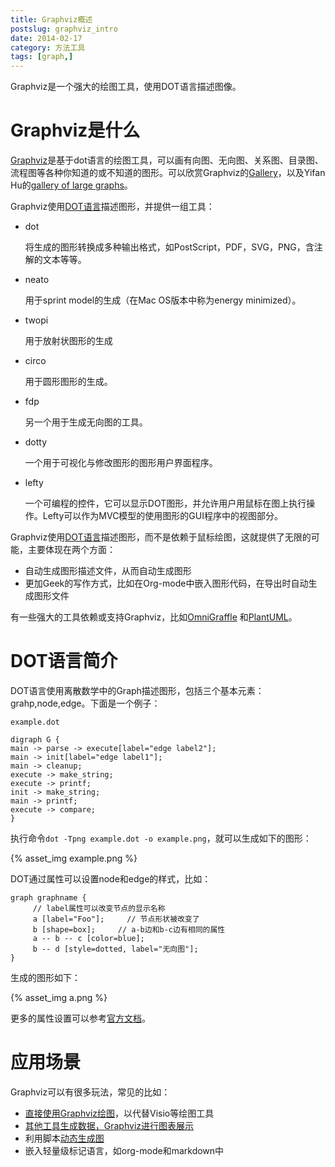 ```yaml
---
title: Graphviz概述
postslug: graphviz_intro
date: 2014-02-17
category: 方法工具
tags: [graph,]
---
```


Graphviz是一个强大的绘图工具，使用DOT语言描述图像。

# Graphviz是什么

[Graphviz](http://www.graphviz.org/)是基于dot语言的绘图工具，可以画有向图、无向图、关系图、目录图、流程图等各种你知道的或不知道的图形。可以欣赏Graphviz的[Gallery](http://www.graphviz.org/Gallery.php)，以及Yifan Hu的[gallery of large graphs](http://www2.research.att.com/~yifanhu/GALLERY/GRAPHS/index1.html)。

Graphviz使用[DOT语言](http://zh.wikipedia.org/wiki/DOT%E8%AF%AD%E8%A8%80)描述图形，并提供一组工具：

- dot

  将生成的图形转换成多种输出格式，如PostScript，PDF，SVG，PNG，含注解的文本等等。

- neato

  用于sprint model的生成（在Mac OS版本中称为energy minimized）。

- twopi

  用于放射状图形的生成

- circo

  用于圆形图形的生成。

- fdp

  另一个用于生成无向图的工具。

- dotty

  一个用于可视化与修改图形的图形用户界面程序。

- lefty

  一个可编程的控件，它可以显示DOT图形，并允许用户用鼠标在图上执行操作。Lefty可以作为MVC模型的使用图形的GUI程序中的视图部分。


Graphviz使用[DOT语言](http://zh.wikipedia.org/wiki/DOT%E8%AF%AD%E8%A8%80)描述图形，而不是依赖于鼠标绘图，这就提供了无限的可能，主要体现在两个方面：

- 自动生成图形描述文件，从而自动生成图形
- 更加Geek的写作方式，比如在Org-mode中嵌入图形代码，在导出时自动生成图形文件

有一些强大的工具依赖或支持Graphviz，比如[OmniGraffle](http://www.omnigroup.com/omnigraffle)
和[PlantUML](http://plantuml.sourceforge.net/index.html)。


# DOT语言简介

DOT语言使用离散数学中的Graph描述图形，包括三个基本元素：grahp,node,edge。下面是一个例子：

`example.dot`

```
digraph G {
main -> parse -> execute[label="edge label2"];
main -> init[label="edge label1"];
main -> cleanup;
execute -> make_string;
execute -> printf;
init -> make_string;
main -> printf;
execute -> compare;
}
```

执行命令`dot -Tpng example.dot -o example.png`，就可以生成如下的图形：

{% asset_img example.png  %}

DOT通过属性可以设置node和edge的样式，比如：

```
graph graphname {
     // label属性可以改变节点的显示名称
     a [label="Foo"];     // 节点形状被改变了
     b [shape=box];     // a-b边和b-c边有相同的属性
     a -- b -- c [color=blue];
     b -- d [style=dotted, label="无向图"];
}
```

生成的图形如下：

{% asset_img a.png  %}

更多的属性设置可以参考[官方文档](http://www.graphviz.org/content/attrs)。




# 应用场景

Graphviz可以有很多玩法，常见的比如：

- [直接使用Graphviz绘图](http://gashero.iteye.com/blog/1748795)，以代替Visio等绘图工具
- [其他工具生成数据，Graphviz进行图表展示](http://www.cnblogs.com/lanxuezaipiao/p/3450201.html)
- 利用脚本[动态生成图](http://www.ibm.com/developerworks/cn/aix/library/au-aix-graphviz/index.html?ca=dat)
- 嵌入轻量级标记语言，如org-mode和markdown中
